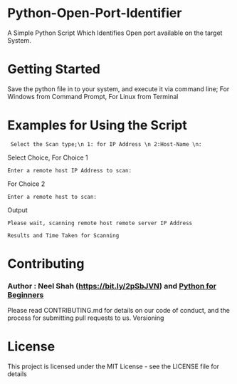 # Python-Open-Port-Identifier
A Simple Python Script Which Identifies Open port available on the target System.

# Getting Started
Save the python file in to your system, and execute it via command line;
For Windows from Command Prompt,
For Linux from Terminal

# Examples for Using the Script
 ``` Select the Scan type;\n 1: for IP Address \n 2:Host-Name \n:```

Select Choice,
For Choice 1

```Enter a remote host IP Address to scan: ```

For Choice 2

```Enter a remote host to scan:```

Output

```Please wait, scanning remote host remote server IP Address```

```Results and Time Taken for Scanning```

# Contributing
### Author : Neel Shah (https://bit.ly/2pSbJVN) and [Python for Beginners](https://www.pythonforbeginners.com/code-snippets-source-code/port-scanner-in-python/)
Please read CONTRIBUTING.md for details on our code of conduct, and the process for submitting pull requests to us.
Versioning

# License

This project is licensed under the MIT License - see the LICENSE file for details
